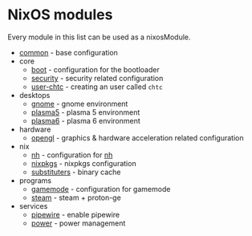 # NixOS modules
Every module in this list can be used as a nixosModule.

- [common](common.nix) - base configuration
- core
  - [boot](core/boot.nix) - configuration for the bootloader
  - [security](core/security.nix) - security related configuration
  - [user-chtc](core/user-chtc.nix) - creating an user called `chtc`
- desktops
  - [gnome](desktops/gnome.nix) - gnome environment
  - [plasma5](desktops/plasma5.nix) - plasma 5 environment
  - [plasma6](desktops/plasma6.nix) - plasma 6 environment
- hardware
  - [opengl](hardware/opengl.nix) - graphics & hardware acceleration related configuration
- nix
  - [nh](nix/nh.nix) - configuration for [nh](https://github.com/viperML/nh)
  - [nixpkgs](nix/nixpkgs.nix) - nixpkgs configuration
  - [substituters](nix/substituters.nix) - binary cache
- programs
  - [gamemode](programs/gamemode.nix) - configuration for gamemode
  - [steam](programs/steam.nix) - steam + proton-ge
- services
  - [pipewire](programs/pipewire.nix) - enable pipewire
  - [power](programs/power.nix) - power management
